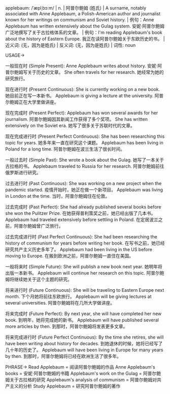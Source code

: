 applebaum: /ˈæplˌbɔːm/ | n. | 阿普尔鲍姆 (姓氏) | A surname, notably associated with Anne Applebaum, a Polish-American author and journalist known for her writings on communism and Soviet history. | 例句：Anne Applebaum has written extensively about the Gulag system. 安妮·阿普尔鲍姆广泛地撰写了关于古拉格体系的文章。 | 例句：I'm reading Applebaum's book about the history of Eastern Europe. 我正在读阿普尔鲍姆关于东欧历史的书。 | 近义词: (无，因为是姓氏) | 反义词: (无，因为是姓氏) | 词性: noun


USAGE->

一般现在时 (Simple Present):
Anne Applebaum writes about history. 安妮·阿普尔鲍姆写关于历史的文章。
She often travels for her research. 她经常为她的研究旅行。

现在进行时 (Present Continuous):
She is currently working on a new book. 她目前正在写一本新书。
Applebaum is giving a lecture at the university. 阿普尔鲍姆正在大学里做讲座。

现在完成时 (Present Perfect):
Applebaum has won several awards for her journalism. 阿普尔鲍姆因其新闻工作获得了多个奖项。
She has written extensively on the Soviet era. 她写了很多关于苏联时代的文章。

现在完成进行时 (Present Perfect Continuous):
She has been researching this topic for years. 她多年来一直在研究这个课题。
Applebaum has been living in Poland for a long time. 阿普尔鲍姆在波兰生活了很长时间。

一般过去时 (Simple Past):
She wrote a book about the Gulag. 她写了一本关于古拉格的书。
Applebaum traveled to Russia for her research. 阿普尔鲍姆前往俄罗斯进行研究。

过去进行时 (Past Continuous):
She was working on a new project when the pandemic started.  疫情开始时，她正在做一个新项目。
Applebaum was living in London at the time.  当时，阿普尔鲍姆住在伦敦。

过去完成时 (Past Perfect):
She had already published several books before she won the Pulitzer Prize. 在她获得普利策奖之前，她已经出版了几本书。
Applebaum had traveled extensively before settling in Poland. 在定居波兰之前，阿普尔鲍姆曾广泛旅行。

过去完成进行时 (Past Perfect Continuous):
She had been researching the history of communism for years before writing her book. 在写书之前，她已经研究共产主义历史多年了。
Applebaum had been living in the US before moving to Europe. 在搬到欧洲之前，阿普尔鲍姆一直住在美国。

一般将来时 (Simple Future):
She will publish a new book next year. 她明年将出版一本新书。
Applebaum will continue her research on this topic. 阿普尔鲍姆将继续她关于这个主题的研究。

将来进行时 (Future Continuous):
She will be traveling to Eastern Europe next month. 下个月她将前往东欧旅行。
Applebaum will be giving lectures at several universities. 阿普尔鲍姆将在几所大学做讲座。

将来完成时 (Future Perfect):
By next year, she will have completed her new book. 到明年，她将完成她的新书。
Applebaum will have published several more articles by then. 到那时，阿普尔鲍姆将发表更多文章。

将来完成进行时 (Future Perfect Continuous):
By the time she retires, she will have been writing about history for decades. 到她退休的时候，她将已经写了几十年的历史了。
Applebaum will have been living in Europe for many years by then. 到那时，阿普尔鲍姆将已经在欧洲生活了很多年。



PHRASE->
Read Applebaum = 阅读阿普尔鲍姆的作品
Anne Applebaum's books = 安妮·阿普尔鲍姆的书籍
Applebaum's work on the Gulag = 阿普尔鲍姆关于古拉格的研究
Applebaum's analysis of communism = 阿普尔鲍姆对共产主义的分析
Study Applebaum = 研究阿普尔鲍姆的著作
